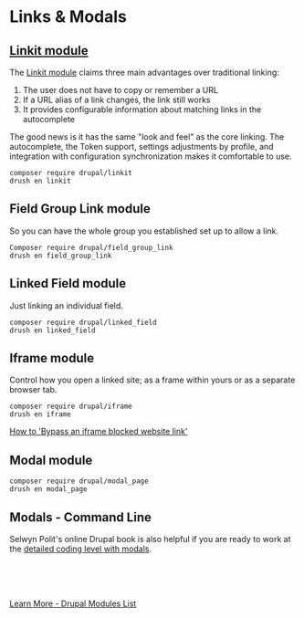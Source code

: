 
# Links & Modals

## [Linkit module](https://www.drupal.org/project/linkit)

The [Linkit module](https://www.drupal.org/project/linkit) claims three main advantages over traditional linking:

1. The user does not have to copy or remember a URL
2. If a URL alias of a link changes, the link still works
3. It provides configurable information about matching links in the autocomplete
 
The good news is it has the same "look and feel" as the core linking.  The autocomplete, the Token support, settings adjustments by profile, and integration with configuration synchronization makes it comfortable to use. 

`composer require drupal/linkit`<br>
`drush en linkit`

## Field Group Link module

So you can have the whole group you established set up to allow a link.

`Composer require drupal/field_group_link`<br>
`drush en field_group_link`

## Linked Field module

Just linking an individual field.

`composer require drupal/linked_field`<br>
`drush en linked_field`

## Iframe module

Control how you open a linked site; as a frame within yours or as a separate browser tab.

`composer require drupal/iframe`<br>
`drush en iframe`

[How to 'Bypass an iframe blocked website link'](https://mail.google.com/mail/u/1/#inbox/FMfcgxwGBmxNzFRfMwvpmxJtqZLGmhQV)


## Modal module

`composer require drupal/modal_page`<br>
`drush en modal_page`


## Modals - Command Line
Selwyn Polit's online Drupal book is also helpful if you are ready to work at the [detailed coding level with modals](https://selwynpolit.github.io/d9book/modals.html).


<br>
<br>
<br>

[Learn More - Drupal Modules List](../chapters.md#drupal-modules)


